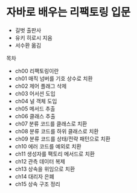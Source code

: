 # 자바로 배우는 리팩토링 입문

- 길벗 출판사
- 유키 히로시 지음
- 서수환 옮김

목차
- ch00 리팩토링이란
- ch01 매직 넘버를 기호 상수로 치환
- ch02 제어 플래그 삭제
- ch03 어서션 도입
- ch04 널 객체 도입
- ch05 메서드 추출
- ch06 클래스 추출
- ch07 분류 코드를 클래스로 치환
- ch08 분류 코드를 하위 클래스로 치환
- ch09 분류 코드를 상태/전략 패턴으로 치환
- ch10 에러 코드를 예외로 치환
- ch11 생성자를 팩토리 메서드로 치환
- ch12 관측 데이터 복제
- ch13 상속을 위임으로 치환
- ch14 대리자 은폐
- ch15 상속 구조 정리